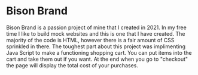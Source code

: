 # Bison Brand
Bison Brand is a passion project of mine that I created in 2021. In my free time I like to build mock websites and this is one that I have created.
The majority of the code is HTML, however there is a fair amount of CSS sprinkled in there. The toughest part about this project was implimenting Java Script to make a functioning shopping cart.
You can put items into the cart and take them out if you want. At the end when you go to "checkout" the page will display the total cost of your purchases.
